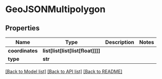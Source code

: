 # GeoJSONMultipolygon

## Properties
Name | Type | Description | Notes
------------ | ------------- | ------------- | -------------
**coordinates** | **list[list[list[list[float]]]]** |  | 
**type** | **str** |  | 

[[Back to Model list]](../README.md#documentation-for-models) [[Back to API list]](../README.md#documentation-for-api-endpoints) [[Back to README]](../README.md)

